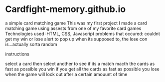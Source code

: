 
# Cardfight-memory.github.io
a simple card matching game
This was my first project I made a card matching game using assests from one of my favorite card games 
Technologies used :HTML, CSS, Javascript
problems that occured: couldnt get my win or lose alert to pop up when its supposed to, the lose con is...actually sorta random

instructions 
 
 select a card then select another to see if its a match 
 macth the cards as fast as possible 
 you win if you get all the cards as fast as possible
 you lose when the game will lock out after a certain amouunt of time 

